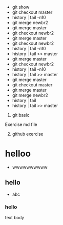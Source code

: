 - git show
- git checkout master
- history | tail -n10 
- git merge newbr2
- git merge master
- git checkout newbr2
- git merge master
- git checkout newbr2
- history | tail -n10 
- history | tail >> master
- git merge master
- git checkout newbr2
- history | tail -n10 
- history | tail >> master
- git merge master
- git checkout master
- git merge master
- git merge newbr2
- history | tail 
- history | tail >> master


1. git basic

Exercise md file

2. github exercise

# helloo
* wwwwwwwwww
## hello
* abc
### hello
text body



